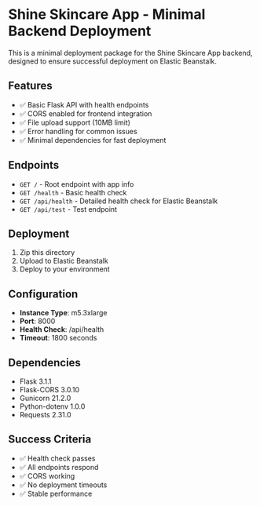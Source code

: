 # Shine Skincare App - Minimal Backend Deployment

This is a minimal deployment package for the Shine Skincare App backend, designed to ensure successful deployment on Elastic Beanstalk.

## Features

- ✅ Basic Flask API with health endpoints
- ✅ CORS enabled for frontend integration
- ✅ File upload support (10MB limit)
- ✅ Error handling for common issues
- ✅ Minimal dependencies for fast deployment

## Endpoints

- `GET /` - Root endpoint with app info
- `GET /health` - Basic health check
- `GET /api/health` - Detailed health check for Elastic Beanstalk
- `GET /api/test` - Test endpoint

## Deployment

1. Zip this directory
2. Upload to Elastic Beanstalk
3. Deploy to your environment

## Configuration

- **Instance Type**: m5.3xlarge
- **Port**: 8000
- **Health Check**: /api/health
- **Timeout**: 1800 seconds

## Dependencies

- Flask 3.1.1
- Flask-CORS 3.0.10
- Gunicorn 21.2.0
- Python-dotenv 1.0.0
- Requests 2.31.0

## Success Criteria

- ✅ Health check passes
- ✅ All endpoints respond
- ✅ CORS working
- ✅ No deployment timeouts
- ✅ Stable performance 